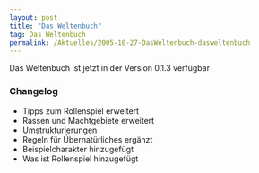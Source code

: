```yaml
---
layout: post
title: "Das Weltenbuch"
tag: Das Weltenbuch
permalink: /Aktuelles/2005-10-27-DasWeltenbuch-dasweltenbuch
---
```


Das Weltenbuch ist jetzt in der Version 0.1.3 verfügbar

### Changelog

- Tipps zum Rollenspiel erweitert
- Rassen und Machtgebiete erweitert
- Umstrukturierungen
- Regeln für Übernatürliches ergänzt
- Beispielcharakter hinzugefügt
- Was ist Rollenspiel hinzugefügt


